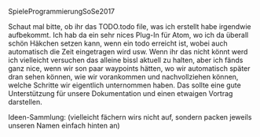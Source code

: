SpieleProgrammierungSoSe2017

Schaut mal bitte, ob ihr das TODO.todo file, was ich erstellt habe irgendwie aufbekommt.
Ich hab da ein sehr nices Plug-In für Atom, wo ich da überall schön Häkchen setzen kann,
wenn ein todo erreicht ist, wobei auch automatisch die Zeit eingetragen wird usw.
Wenn ihr das nicht könnt werd ich vielleicht versuchen das alleine bissl aktuell
zu halten, aber ich fänds ganz nice, wenn wir son paar waypoints hätten, wo wir automatisch
später dran sehen können, wie wir vorankommen und nachvollziehen können, welche
Schritte wir eigentlich unternommen haben. Das sollte eine gute Unterstützung für unsere
Dokumentation und einen etwaigen Vortrag darstellen.

Ideen-Sammlung: (vielleicht fächern wirs nicht auf, sondern packen jeweils unseren Namen einfach hinten an)
